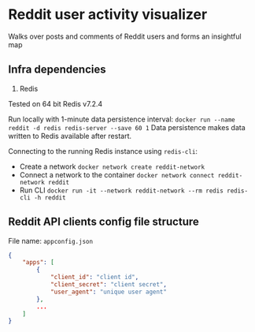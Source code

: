 # Reddit user activity visualizer

Walks over posts and comments of Reddit users and forms an insightful map


## Infra dependencies

1. Redis

Tested on 64 bit Redis v7.2.4

Run locally with 1-minute data persistence interval: `docker run --name reddit -d redis redis-server --save 60 1`
Data persistence makes data written to Redis available after restart.

Connecting to the running Redis instance using `redis-cli`: 

- Create a network `docker network create reddit-network`
- Connect a network to the container `docker network connect reddit-network reddit`
- Run CLI `docker run -it --network reddit-network --rm redis redis-cli -h reddit`


## Reddit API clients config file structure

File name: `appconfig.json`

```json
{
    "apps": [
        {
            "client_id": "client id",
            "client_secret": "client secret",
            "user_agent": "unique user agent"
        },
        ...
    ]
}
```


